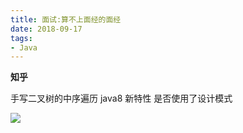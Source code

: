 ```yaml
---
title: 面试:算不上面经的面经
date: 2018-09-17
tags:
- Java
---
```



**知乎**

手写二叉树的中序遍历
java8 新特性
是否使用了设计模式


[![](https://static.segmentfault.com/v-5b1df2a7/global/img/creativecommons-cc.svg)](https://creativecommons.org/licenses/by-nc-nd/4.0/)
